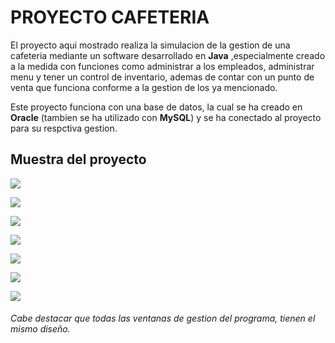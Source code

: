 # PROYECTO CAFETERIA

El proyecto aqui mostrado realiza la simulacion de la gestion de una cafeteria mediante un software desarrollado en **Java** ,especialmente creado a la medida con funciones como administrar a los empleados, administrar menu y tener un control de inventario, ademas de contar con un punto de venta que funciona conforme a la gestion de los ya mencionado.

Este proyecto funciona con una base de datos, la cual se ha creado en **Oracle** (tambien se ha utilizado con **MySQL**) y se ha conectado al proyecto para su respctiva gestion.

## Muestra del proyecto

![](https://res.cloudinary.com/ramonmh/image/upload/v1675397300/Imagen1_eyr85j.png)

![](https://res.cloudinary.com/ramonmh/image/upload/v1675397300/ca3_zp8yft.png)

![](https://res.cloudinary.com/ramonmh/image/upload/v1675397384/ca2_vray1b.png)

![](https://res.cloudinary.com/ramonmh/image/upload/v1675397300/ca4_cnm2mc.png)

![](https://res.cloudinary.com/ramonmh/image/upload/v1675397300/ca4_cnm2mc.png)

![](https://res.cloudinary.com/ramonmh/image/upload/v1675397300/ca5_est70x.png)

![](https://res.cloudinary.com/ramonmh/image/upload/v1675397300/ca6_zigkz3.png)

###### Cabe destacar que todas las ventanas de gestion del programa, tienen el mismo diseño.
